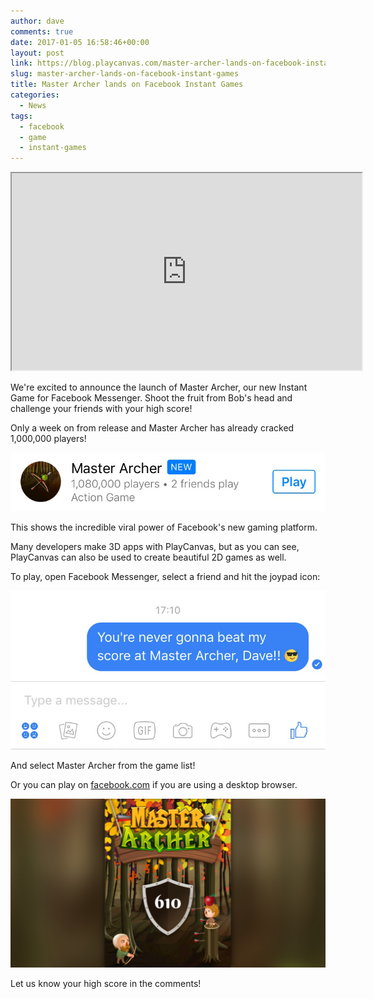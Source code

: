 ```yaml
---
author: dave
comments: true
date: 2017-01-05 16:58:46+00:00
layout: post
link: https://blog.playcanvas.com/master-archer-lands-on-facebook-instant-games/
slug: master-archer-lands-on-facebook-instant-games
title: Master Archer lands on Facebook Instant Games
categories:
  - News
tags:
  - facebook
  - game
  - instant-games
---
```


<div className="iframe-container">
    <iframe loading="lazy" width="560" height="315" src="https://www.youtube.com/embed/uxFMr_XekPY" title="YouTube video player" allow="accelerometer; autoplay; clipboard-write; encrypted-media; gyroscope; picture-in-picture" allowfullscreen></iframe>
</div>

We're excited to announce the launch of Master Archer, our new Instant Game for Facebook Messenger. Shoot the fruit from Bob's head and challenge your friends with your high score!

Only a week on from release and Master Archer has already cracked 1,000,000 players!

![instant-game-chart](/assets/media/instant-game-chart.png)

This shows the incredible viral power of Facebook's new gaming platform.

Many developers make 3D apps with PlayCanvas, but as you can see, PlayCanvas can also be used to create beautiful 2D games as well.

To play, open Facebook Messenger, select a friend and hit the joypad icon:

![play-archer](/assets/media/play-archer.png)

And select Master Archer from the game list!

Or you can play on [facebook.com](https://www.facebook.com/Master-Archer-370044956688583/) if you are using a desktop browser.

[![What's your high score?](/assets/media/master-archer-score.jpg)](https://www.facebook.com/Master-Archer-370044956688583/)

Let us know your high score in the comments!
